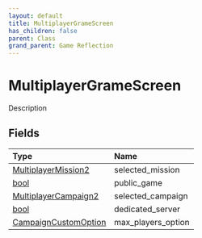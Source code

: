 ```yaml
---
layout: default
title: MultiplayerGrameScreen
has_children: false
parent: Class
grand_parent: Game Reflection
---
```

# MultiplayerGrameScreen
Description 

## Fields
| Type | Name |
|:-------------|:--------------|
| [MultiplayerMission2](/game-reflection/components/multiplayer_mission2.md) | selected_mission |
| [bool](/game-reflection/components/bool.md) | public_game |
| [MultiplayerCampaign2](/game-reflection/components/multiplayer_campaign2.md) | selected_campaign |
| [bool](/game-reflection/components/bool.md) | dedicated_server |
| [CampaignCustomOption](/game-reflection/classes/campaign_custom_option.md) | max_players_option |
